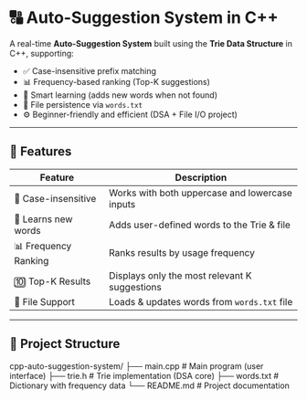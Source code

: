 # 🔠 Auto-Suggestion System in C++

A real-time **Auto-Suggestion System** built using the **Trie Data Structure** in C++, supporting:

- ✅ Case-insensitive prefix matching  
- 📊 Frequency-based ranking (Top-K suggestions)  
- 🧠 Smart learning (adds new words when not found)  
- 📁 File persistence via `words.txt`  
- ⚙️ Beginner-friendly and efficient (DSA + File I/O project)

---

## 🚀 Features

| Feature                  | Description                                      |
|--------------------------|--------------------------------------------------|
| 🔡 Case-insensitive      | Works with both uppercase and lowercase inputs   |
| 🧠 Learns new words      | Adds user-defined words to the Trie & file       |
| 📊 Frequency Ranking     | Ranks results by usage frequency                 |
| 🔟 Top-K Results         | Displays only the most relevant K suggestions    |
| 📁 File Support          | Loads & updates words from `words.txt` file      |

---

## 📂 Project Structure
cpp-auto-suggestion-system/
├── main.cpp # Main program (user interface)
├── trie.h # Trie implementation (DSA core)
├── words.txt # Dictionary with frequency data
└── README.md # Project documentation
